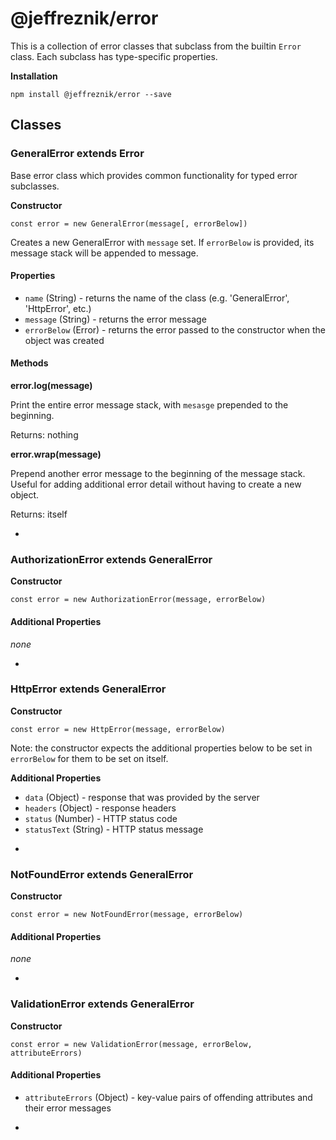 # @jeffreznik/error

This is a collection of error classes that subclass from the builtin `Error` class.  Each subclass has type-specific properties.

**Installation**

`npm install @jeffreznik/error --save`

## Classes

### GeneralError extends Error

Base error class which provides common functionality for typed error subclasses.

**Constructor**

`const error = new GeneralError(message[, errorBelow])`

Creates a new GeneralError with `message` set.  If `errorBelow` is provided, its message stack will be appended to message.

#### Properties

* `name` (String) - returns the name of the class (e.g. 'GeneralError', 'HttpError', etc.)
* `message` (String) - returns the error message
* `errorBelow` (Error) - returns the error passed to the constructor when the object was created

#### Methods

**error.log(message)**

Print the entire error message stack, with `mesasge` prepended to the beginning.

Returns: nothing

**error.wrap(message)**

Prepend another error message to the beginning of the message stack.  Useful for adding additional error detail without having to create a new object.

Returns: itself

-

### AuthorizationError extends GeneralError

**Constructor**

`const error = new AuthorizationError(message, errorBelow)`

#### Additional Properties

*none*

-

### HttpError extends GeneralError

**Constructor**

`const error = new HttpError(message, errorBelow)`

Note: the constructor expects the additional properties below to be set in `errorBelow` for them to be set on itself.

**Additional Properties**

* `data` (Object) - response that was provided by the server
* `headers` (Object) - response headers
* `status` (Number) - HTTP status code
* `statusText` (String) - HTTP status message

-

### NotFoundError extends GeneralError

**Constructor**

`const error = new NotFoundError(message, errorBelow)`

#### Additional Properties

*none*

-

### ValidationError extends GeneralError

**Constructor**

`const error = new ValidationError(message, errorBelow, attributeErrors)`

#### Additional Properties

* `attributeErrors` (Object) - key-value pairs of offending attributes and their error messages

-